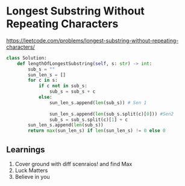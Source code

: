 # Longest Substring Without Repeating Characters
https://leetcode.com/problems/longest-substring-without-repeating-characters/
```python
class Solution:
    def lengthOfLongestSubstring(self, s: str) -> int:
        sub_s = ""
        sun_len_s = []
        for c in s:
            if c not in sub_s:
                sub_s = sub_s + c
            else:
                sun_len_s.append(len(sub_s)) # Sen 1
                
                sun_len_s.append(len(sub_s.split(c)[0])) #Sen2
                sub_s = sub_s.split(c)[1] + c
        sun_len_s.append(len(sub_s))
        return max(sun_len_s) if len(sun_len_s) != 0 else 0
```

## Learnings
1. Cover ground with diff scenraios! and find Max
2. Luck Matters
3. Believe in you